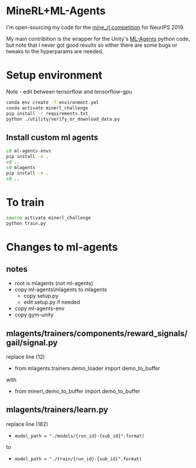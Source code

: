 # MineRL+ML-Agents

I'm open-sourcing my code for the [mine_rl competition](https://github.com/minerllabs/minerl) for NeurIPS 2019.

My main contribition is the wrapper for the Unity's [ML-Agents](https://github.com/Unity-Technologies/ml-agents) python code, but note that I never got good results so either there are some bugs or tweaks to the hyperparams are needed.

# Setup environment

Note - edit between tensorflow and tensorflow-gpu

``` bash
conda env create -f environment.yml
conda activate minerl_challenge
pip install -r requirements.txt
python ./utility/verify_or_download_data.py
```

## Install custom ml agents

``` bash
cd ml-agents-envs
pip install -e .
cd ..
cd mlagents
pip install -e .
cd ..
```



# To train
```bash
source activate minerl_challenge
python train.py
```


# Changes to ml-agents

## notes

* root is mlagents (not ml-agents)
* copy ml-agents\mlagents to mlagents
  * copy setup.py
  * edit setup.py if needed
* copy ml-agents-env
* copy gym-unity

## mlagents/trainers/components/reward_signals/gail/signal.py

replace line (12)

* from mlagents.trainers.demo_loader import demo_to_buffer

with

* from minerl_demo_to_buffer import demo_to_buffer

## mlagents/trainers/learn.py

replace line (182)

* `model_path = "./models/{run_id}-{sub_id}".format(`

to

* `model_path = "./train/{run_id}-{sub_id}".format(`

